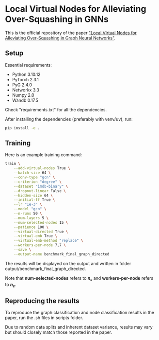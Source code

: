 # Local Virtual Nodes for Alleviating Over-Squashing in GNNs

This is the official repository of the paper ["Local Virtual Nodes for Alleviating Over-Squashing in Graph Neural Networks"](https://github.com/ALLab-Boun/LVN).

## Setup

Essential requirements:
- Python 3.10.12
- PyTorch 2.3.1
- PyG 2.4.0
- Networkx 3.3
- Numpy 2.0
- Wandb 0.17.5

Check "requirements.txt" for all the dependencies.

After installing the dependencies (preferably with venv/uv), run:
```bash
pip install -e .
```

## Training

Here is an example training command:
```bash
train \
    --add-virtual-nodes True \
    --batch-size 64 \
    --conv-type "gcn" \
    --criterion "degree" \
    --dataset "imdb-binary" \
    --dropout-linear False \
    --hidden-size 64 \
    --initial-ff True \
    --lr "1e-3" \
    --model "gcn" \
    --n-runs 50 \
    --num-layers 5 \
    --num-selected-nodes 15 \
    --patience 100 \
    --virtual-directed True \
    --virtual-emb True \
    --virtual-emb-method "replace" \
    --workers-per-node 7,7 \
    --save \
    --output-name benchmark_final_graph_directed
```

The results will be displayed on the output and written in folder output/benchmark_final_graph_directed.

Note that **num-selected-nodes** refers to **$n_s$** and **workers-per-node** refers to **$n_c$**.

## Reproducing the results

To reproduce the graph classification and node classification results in the paper, run the .sh files in scripts folder.

Due to random data splits and inherent dataset variance, results may vary but should closely match those reported in the paper.
